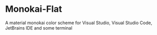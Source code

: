 # Monokai-Flat
A material monokai color scheme for Visual Studio, Visual Studio Code, JetBrains IDE and some terminal
